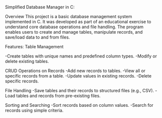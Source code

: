 Simplified Database Manager in C:

Overview
This project is a basic database management system implemented in C. It was developed as part of an educational exercise to understand core database operations and file handling. The program enables users to create and manage tables, manipulate records, and save/load data to and from files.

Features:
Table Management

-Create tables with unique names and predefined column types.
-Modify or delete existing tables.

CRUD Operations on Records
-Add new records to tables.
-View all or specific records from a table.
-Update values in existing records.
-Delete specific records.

File Handling
-Save tables and their records to structured files (e.g., CSV).
-Load tables and records from pre-existing files.

Sorting and Searching
-Sort records based on column values.
-Search for records using simple criteria.
